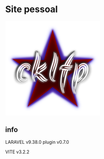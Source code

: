 # Site pessoal

<img src='./resources/assets/images/logo/logo-cklfp.webp' alt='LOGO'/>

## info

LARAVEL v9.38.0  plugin v0.7.0

VITE v3.2.2
